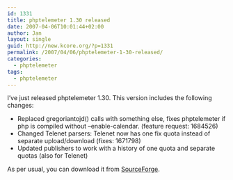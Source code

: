 ```yaml
---
id: 1331
title: phptelemeter 1.30 released
date: 2007-04-06T10:01:44+02:00
author: Jan
layout: single
guid: http://new.kcore.org/?p=1331
permalink: /2007/04/06/phptelemeter-1-30-released/
categories:
  - phptelemeter
tags:
  - phptelemeter
---
```

I&#8217;ve just released phptelemeter 1.30. This version includes the following changes:

  * Replaced gregoriantojd() calls with something else, fixes phptelemeter if php is compiled without &#8211;enable-calendar. (feature request: 1684526)
  * Changed Telenet parsers: Telenet now has one fix quota instead of separate upload/download (fixes: 1671798)
  * Updated publishers to work with a history of one quota and separate quotas (also for Telenet)

As per usual, you can download it from <a href="http://sourceforge.net/projects/phptelemeter" target="_blank">SourceForge</a>.